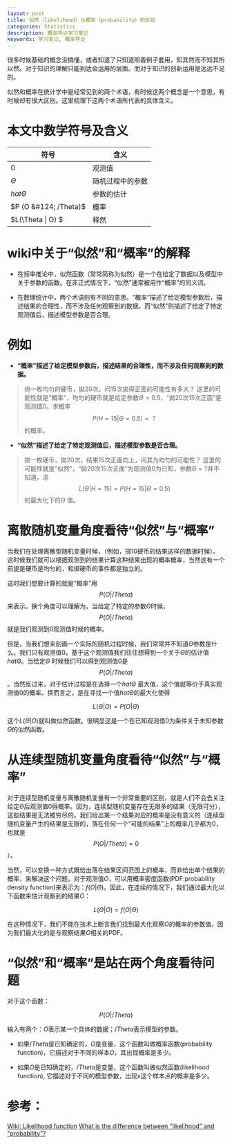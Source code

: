 ```yaml
---
layout: post
title: 似然（likelihood）与概率（probability）的区别
categories: Statistics
description: 概率导论学习笔记
keywords: 学习笔记, 概率导论
---
```


  很多时候基础的概念没搞懂，或者知道了只知道照着例子套用，知其然而不知其所以然。对于知识的理解只能到达会运用的层面。而对于知识的创新运用是远远不足的。
  
  似然和概率在统计学中是经常见到的两个术语，有时候这两个概念是一个意思，有时候却有很大区别。这里梳理下这两个术语所代表的具体含义。
  
  
# 本文中数学符号及含义

| 符号 | 含义 |
|--------|--------|
| $0$    |     观测值   |
| $\Theta$    |    随机过程中的参数    |
| $hat{\Theta}$   |   参数的估计     |
| $P (O &#124; /Theta)$   |    概率    |
| $L(\Theta &#124; O) $   |      释然  |


# wiki中关于“似然”和“概率”的解释

* 在频率推论中，似然函数（常常简称为似然）是一个在给定了数据以及模型中关于参数的函数。在非正式情况下，“似然”通常被用作“概率”的同义词。

* 在数理统计中，两个术语则有不同的意思。“概率”描述了给定模型参数后，描述结果的合理性，而不涉及任何观察到的数据。而“似然”则描述了给定了特定观测值后，描述模型参数是否合理。

# 例如

* **“概率”描述了给定模型参数后，描述结果的合理性，而不涉及任何观察到的数据。**

> 抛一枚均匀的硬币，拋20次，问15次拋得正面的可能性有多大？
> 这里的可能性就是"概率"，均匀的硬币就是给定参数$\Theta=0.5$，“拋20次15次正面”是观测值$0$。求概率$$P (H=15 | \Theta=0.5) = ？$$的概率。

* **“似然”描述了给定了特定观测值后，描述模型参数是否合理。**

> 拋一枚硬币，拋20次，结果15次正面向上，问其为均匀的可能性？
> 这里的可能性就是"似然"，“拋20次15次正面”为观测值$0$为已知，参数$\Theta=?$并不知道，求$$L(\Theta | H=15) = P (H=15 | \Theta=0.5)$$的最大化下的$\Theta$ 值。

# 离散随机变量角度看待“似然”与“概率”

当我们在处理离散型随机变量时候，（例如，掷10硬币的结果这样的数据时候）。这时候我们就可以根据观测到的结果计算这种结果出现的概率概率，当然这有一个前提是硬币是均匀的，和掷硬币的事件都是独立的。



这时我们想要计算的就是“概率”用 $$ P (O | /Theta) $$ 来表示。换个角度可以理解为，当给定了特定的参数$\Theta$时候，$$ P (O | /Theta) $$就是我们观测到$0$观测值时候的概率。


但是，当我们想来刻画一个实际的随机过程时候，我们常常并不知道$\Theta$参数是什么。我们只有观测值$0$，基于这个观测值我们往往想得到一个关于$\Theta$的估计值$hat{\Theta}$。当给定$\Theta$ 时候我们可以得到观测值$0$是 $$ P (O | /Theta) $$。当然反过来，对于估计过程是在选择一个$hat{\Theta}$ 最大值，这个值就等价于真实观测值$0$的概率。换而言之，是在寻找一个值$hat{\Theta}$的最大化使得

$$ L(\Theta | O) = P (O | \Theta) $$

这个$L(\Theta | O)$就叫做似然函数。很明显这是一个在已知观测值$0$为条件关于未知参数 $\Theta$的似然函数。





# 从连续型随机变量角度看待“似然”与“概率”

对于连续型随机变量与离散随机变量有一个非常重要的区别，就是人们不会去关注给定$\Theta$后观测值$0$得概率。因为，连续型随机变量存在无限多的结果（无限可分），这些结果是无法被穷尽的。我们给出某一个结果对应的概率是没有意义的（连续型随机变量产生的结果是无限的，落在任何一个“可能的结果”上的概率几乎都为0，也就是$$ P (O | /Theta) = 0 $$）。

当然，可以变换一种方式既给出落在结果区间范围上的概率，而非给出单个结果的概率，来解决这个问题。对于观测值$O$，可以用概率密度函数(PDF:probability density function)来表示为：$f(O|\Theta)$。因此，在连续的情况下，我们通过最大化以下函数来估计观察到的结果$O$：

$$ L(\Theta | O) = f(O | \Theta) $$


在这种情况下，我们不能在技术上断言我们找到最大化观察$O$的概率的参数值，因为我们最大化的是与观察结果$O$相关的PDF。

# “似然”和“概率”是站在两个角度看待问题

对于这个函数：

$$ P (O | /Theta) $$

输入有两个：$O$表示某一个具体的数据；$/Theta$表示模型的参数。

* 如果$/Theta$是已知确定的，$O$是变量，这个函数叫做概率函数(probability function)，它描述对于不同的样本$O$，其出现概率是多少。

* 如果$O$是已知确定的，$/Theta$是变量，这个函数叫做似然函数(likelihood function), 它描述对于不同的模型参数，出现x这个样本点的概率是多少。



# 参考：
[Wiki: Likelihood function](https://en.wikipedia.org/wiki/Likelihood_function)
[What is the difference between “likelihood” and “probability”?](https://stats.stackexchange.com/questions/2641/what-is-the-difference-between-likelihood-and-probability)